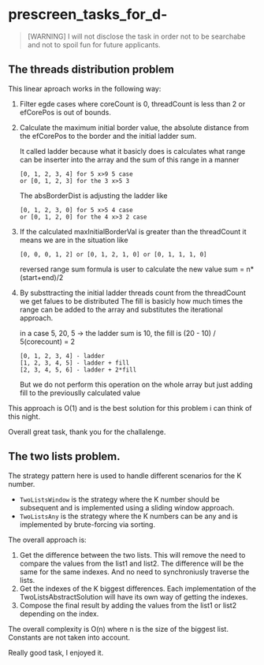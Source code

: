 # prescreen_tasks_for_d-

> [WARNING]
> I will not disclose the task in order not to be searchabe and not to spoil fun for future applicants.

## The threads distribution problem
 This linear aproach works in the following way:
 
 1. Filter egde cases where coreCount is 0, threadCount is less than 2 or efCorePos is out of bounds.
 
 2. Calculate the maximum initial border value,
    the absolute distance from the efCorePos to the border
    and the initial ladder sum.
    
    It called ladder because what it basicly does is calculates what range can be inserter into the array
    and the sum of this range in a manner 
    ```
    [0, 1, 2, 3, 4] for 5 x>9 5 case 
    or [0, 1, 2, 3] for the 3 x>5 3
    ```
    The absBorderDist is adjusting the ladder like
    ```
    [0, 1, 2, 3, 0] for 5 x>5 4 case
    or [0, 1, 2, 0] for the 4 x>3 2 case
    ```
 
 3. If the calculated maxInitialBorderVal is greater than the threadCount it means we are in the situation like
    ```
    [0, 0, 0, 1, 2] or [0, 1, 2, 1, 0] or [0, 1, 1, 1, 0]
    ```
    reversed range sum formula is user to calculate the new value sum = n*(start+end)/2
 
 4. By substtracting the initial ladder threads count from the threadCount we get falues to be distributed
    The fill is basicly how much times the range can be added to the array and substitutes the iterational approach.
    
    in a case 5, 20, 5 -> the ladder sum is 10, the fill is (20 - 10) / 5(corecount) = 2
    ```
    [0, 1, 2, 3, 4] - ladder
    [1, 2, 3, 4, 5] - ladder + fill
    [2, 3, 4, 5, 6] - ladder + 2*fill
    ```
 
    But we do not perform this operation on the whole array
    but just adding fill to the previouslly calculated value
 
 This approach is O(1) and is the best solution for this problem i can think of this night.
 
 Overall great task, thank you for the challalenge.

## The two lists problem.

The strategy pattern here is used to handle different scenarios for the K number. 

- `TwoListsWindow` is the strategy where the K number should be subsequent and is implemented using a sliding window approach.
- `TwoListsAny` is the strategy where the K numbers can be any and is implemented by brute-forcing via sorting.

 The overall approach is:
 1. Get the difference between the two lists.
      This will remove the need to compare the values from the list1 and list2.
      The difference will be the same for the same indexes. And no need to synchroniusly traverse the lists.
 2. Get the indexes of the K biggest differences.
      Each implementation of the TwoListsAbstractSolution will have its own way of getting the indexes.
 4. Compose the final result by adding the values from the list1 or list2 depending on the index.
 
 The overall complexity is O(n) where n is the size of the biggest list. Constants are not taken into account.
 
 Really good task, I enjoyed it.